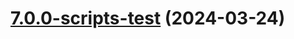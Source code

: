 # [7.0.0-scripts-test](https://github.com/jondot/hygen/compare/v7.0.0-rc.1...v7.0.0-scripts-test) (2024-03-24)



